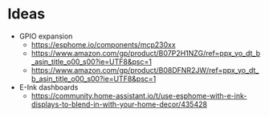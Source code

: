 # Ideas

* GPIO expansion
  * https://esphome.io/components/mcp230xx
  * https://www.amazon.com/gp/product/B07P2H1NZG/ref=ppx_yo_dt_b_asin_title_o00_s00?ie=UTF8&psc=1
  * https://www.amazon.com/gp/product/B08DFNR2JW/ref=ppx_yo_dt_b_asin_title_o00_s00?ie=UTF8&psc=1
* E-Ink dashboards
  * https://community.home-assistant.io/t/use-esphome-with-e-ink-displays-to-blend-in-with-your-home-decor/435428
